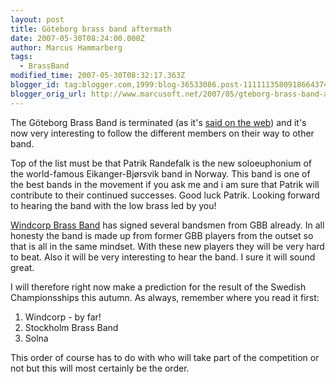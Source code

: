 ```yaml
---
layout: post
title: Göteborg brass band aftermath
date: 2007-05-30T08:24:00.000Z
author: Marcus Hammarberg
tags:
  - BrassBand
modified_time: 2007-05-30T08:32:17.363Z
blogger_id: tag:blogger.com,1999:blog-36533086.post-1111113580918664374
blogger_orig_url: http://www.marcusoft.net/2007/05/gteborg-brass-band-aftermath.html
---
```


The Göteborg Brass Band is terminated (as it's [said on the
web](http://www.goteborgbrassband.org.se/)) and it's now very
interesting to follow the different members on their way to other
band.

Top of the list must be that Patrik Randefalk is the new soloeuphonium
of the world-famous Eikanger-Bjørsvik band in Norway. This band is one
of the best bands in the movement if you ask me and i am sure that
Patrik will contribute to their continued successes. Good luck Patrik.
Looking forward to hearing the band with the low brass led by you!

[Windcorp Brass Band](http://www.windcorpbrassband.se/) has signed
several bandsmen from GBB already. In all honesty the band is made up
from former GBB players from the outset so that is all in the same
mindset. With these new players they will be very hard to beat. Also it
will be very interesting to hear the band. I sure it will sound great.

I will therefore right now make a prediction for the result of the
Swedish Championsships this autumn. As always, remember where you read
it first:

1. Windcorp - by far!
2. Stockholm Brass Band
3. Solna

This order of course has to do with who will take part of the
competition or not but this will most certainly be the order.
